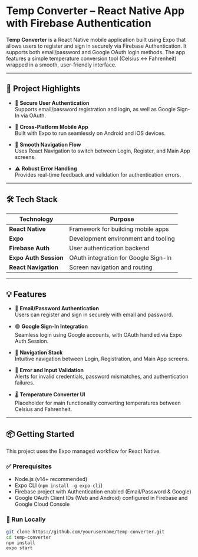 # Temp Converter – React Native App with Firebase Authentication

**Temp Converter** is a React Native mobile application built using Expo that allows users to register and sign in securely via Firebase Authentication. It supports both email/password and Google OAuth login methods. The app features a simple temperature conversion tool (Celsius ↔ Fahrenheit) wrapped in a smooth, user-friendly interface.

---

## 🚀 Project Highlights

- 🔐 **Secure User Authentication**  
  Supports email/password registration and login, as well as Google Sign-In via OAuth.

- 📱 **Cross-Platform Mobile App**  
  Built with Expo to run seamlessly on Android and iOS devices.

- 🔄 **Smooth Navigation Flow**  
  Uses React Navigation to switch between Login, Register, and Main App screens.

- ⚠️ **Robust Error Handling**  
  Provides real-time feedback and validation for authentication errors.

---

## 🛠 Tech Stack

| Technology           | Purpose                              |
| -------------------- | ---------------------------------- |
| **React Native**     | Framework for building mobile apps  |
| **Expo**             | Development environment and tooling |
| **Firebase Auth**    | User authentication backend         |
| **Expo Auth Session**| OAuth integration for Google Sign-In|
| **React Navigation** | Screen navigation and routing       |

---

## 💡 Features

- 🔑 **Email/Password Authentication**  
  Users can register and sign in securely with email and password.

- 🟢 **Google Sign-In Integration**  
  Seamless login using Google accounts, with OAuth handled via Expo Auth Session.

- 🧭 **Navigation Stack**  
  Intuitive navigation between Login, Registration, and Main App screens.

- 🚨 **Error and Input Validation**  
  Alerts for invalid credentials, password mismatches, and authentication failures.

- 🌡️ **Temperature Converter UI**  
  Placeholder for main functionality converting temperatures between Celsius and Fahrenheit.

---

## 📦 Getting Started

This project uses the Expo managed workflow for React Native.

### ✅ Prerequisites

- Node.js (v14+ recommended)  
- Expo CLI (`npm install -g expo-cli`)  
- Firebase project with Authentication enabled (Email/Password & Google)  
- Google OAuth Client IDs (Web and Android) configured in Firebase and Google Cloud Console  

### 🧪 Run Locally

```bash
git clone https://github.com/yourusername/temp-converter.git
cd temp-converter
npm install
expo start
